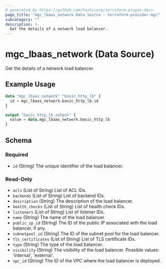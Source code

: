 ```yaml
---
# generated by https://github.com/hashicorp/terraform-plugin-docs
page_title: "mgc_lbaas_network Data Source - terraform-provider-mgc"
subcategory: ""
description: |-
  Get the details of a network load balancer.
---
```


# mgc_lbaas_network (Data Source)

Get the details of a network load balancer.

## Example Usage

```terraform
data "mgc_lbaas_network" "basic_http_lb" {
  id = mgc_lbaas_network.basic_http_lb.id
}

output "basic_http_lb_output" {
  value = data.mgc_lbaas_network.basic_http_lb
}
```

<!-- schema generated by tfplugindocs -->
## Schema

### Required

- `id` (String) The unique identifier of the load balancer.

### Read-Only

- `acls` (List of String) List of ACL IDs.
- `backends` (List of String) List of backend IDs.
- `description` (String) The description of the load balancer.
- `health_checks` (List of String) List of health check IDs.
- `listeners` (List of String) List of listener IDs.
- `name` (String) The name of the load balancer.
- `public_ip_id` (String) The ID of the public IP associated with the load balancer, if any.
- `subnetpool_id` (String) The ID of the subnet pool for the load balancer.
- `tls_certificates` (List of String) List of TLS certificate IDs.
- `type` (String) The type of the load balancer.
- `visibility` (String) The visibility of the load balancer. Possible values: 'internal', 'external'.
- `vpc_id` (String) The ID of the VPC where the load balancer is deployed.
